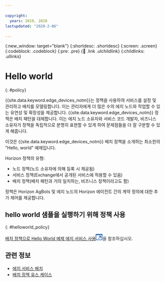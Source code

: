 ```yaml
---

copyright:
  years: 2019, 2020
lastupdated: "2020-2-06"

---
```


{:new_window: target="blank"}
{:shortdesc: .shortdesc}
{:screen: .screen}
{:codeblock: .codeblock}
{:pre: .pre}
{:child: .link .ulchildlink}
{:childlinks: .ullinks}

# Hello world
{: #policy}

{{site.data.keyword.edge_devices_notm}}는 정책을 사용하여 서비스를 설정 및 관리하고 배치를 모델링합니다. 이는 관리자에게 더 많은 수의 에지 노드와 작업할 수 있는 유연성 및 확장성을 제공합니다. {{site.data.keyword.edge_devices_notm}} 정책은 배치 패턴을 대체합니다. 이는 에지 노드 소유자와 서비스 코드 개발자, 비즈니스 소유자가 정책을 독립적으로 분명히 표현할 수 있게 하여 문제점들을 더 잘 구분할 수 있게 해줍니다.

이것은 {{site.data.keyword.edge_devices_notm}} 배치 정책을 소개하는 최소한의 "Hello, world" 예제입니다.

Horizon 정책의 유형:

* 노드 정책(노드 소유자에 의해 등록 시 제공됨)
* 서비스 정책(Exchange에서 공개된 서비스에 적용할 수 있음)
* 배치 정책(배치 패턴과 거의 일치하는, 비즈니스 정책이라고도 함)

정책은 Horizon AgBots 및 에지 노드의 Horizon 에이전트 간의 계약 정의에 대한 추가 제어를 제공합니다.

## hello world 샘플을 실행하기 위해 정책 사용
{: #helloworld_policy}

[배치 정책으로 Hello World 예제 에지 서비스 사용![새 탭에서 열림](../../images/icons/launch-glyph.svg "새 탭에서 열림")](https://github.com/open-horizon/examples/blob/master/edge/services/helloworld/PolicyRegister.md#using-the-hello-world-example-edge-service-with-deployment-policy)을 참조하십시오.

## 관련 정보

* [에지 서비스 배치](../using_edge_devices/detailed_policy.md)
* [배치 정책 유스 케이스](../using_edge_devices/policy_user_cases.md)
